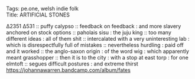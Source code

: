 Tags: pe.one, welsh indie folk    
Title: ARTIFICIAL STONES
  
∆2351 ∆531 :: puffy calypso :: feedback on feedback : and more slavery anchored on stock options :: paholais sisu : the juju king :: too many different ideas : all of them shit :: intercalated with a very uninteresting lab : which is disrespectfully full of mistakes :: nevertheless hurdling : paid off and it worked :: the anglo-saxon origin : of the word wig : which apparently meant grasshopper :: then it is to the city : with a stop at east torp : for one elmtoft :: segues difficult postures : and extreme thirst
<https://johannawarren.bandcamp.com/album/fates>  
